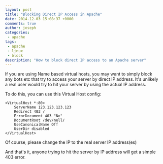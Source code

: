 ```yaml
---
layout: post
title: "Blocking Direct IP Access in Apache"
date: 2014-12-03 15:08:37 +0000
comments: true
author: joseph
categories: 
 - apache
tags: 
 - apache
 - linux
 - block
description: "How to block direct IP access to an Apache server"
---
```


If you are using Name based virtual hosts, you may want to simply block any bots etc that try to access your server by direct IP address. It's unlikely a real user would try to hit your server by using the actual IP address.

To do this, you can use this Virtual Host config:

```
<VirtualHost *:80>
    ServerName 123.123.123.123
    Redirect 403 /
    ErrorDocument 403 "No"
    DocumentRoot /dev/null/
    UseCanonicalName Off
    UserDir disabled
</VirtualHost>

```

Of course, please change the IP to the real server IP address(es)

And that's it, anyone trying to hit the server by IP address will get a simple 403 error.
